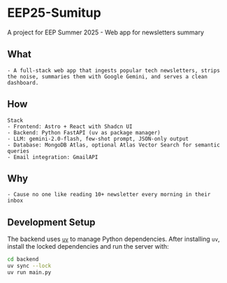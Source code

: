 # EEP25-Sumitup

A project for EEP Summer 2025 - Web app for newsletters summary

## What

    - A full-stack web app that ingests popular tech newsletters, strips the noise, summaries them with Google Gemini, and serves a clean dashboard.

## How

    Stack
    - Frontend: Astro + React with Shadcn UI
    - Backend: Python FastAPI (uv as package manager)
    - LLM: gemini-2.0-flash, few-shot prompt, JSON-only output
    - Database: MongoDB Atlas, optional Atlas Vector Search for semantic queries
    - Email integration: GmailAPI

## Why

    - Cause no one like reading 10+ newsletter every morning in their inbox

## Development Setup

The backend uses [`uv`](https://docs.astral.sh/uv/) to manage Python
dependencies. After installing `uv`, install the locked dependencies and
run the server with:

```bash
cd backend
uv sync --lock
uv run main.py
```
